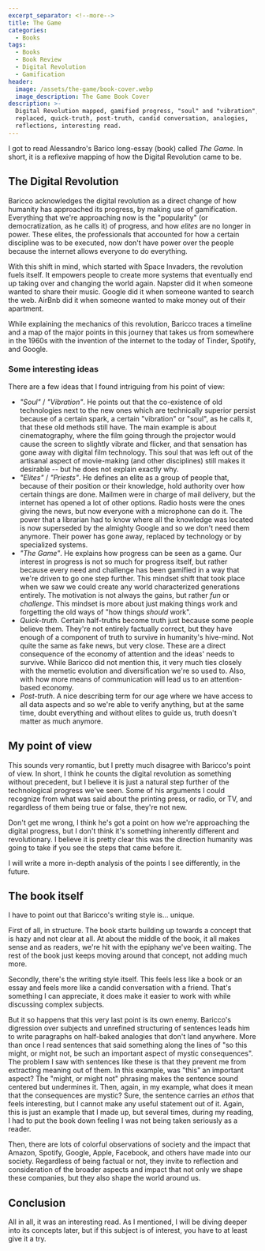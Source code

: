```yaml
---
excerpt_separator: <!--more-->
title: The Game
categories:
  - Books
tags:
  - Books
  - Book Review
  - Digital Revolution
  - Gamification
header:
  image: /assets/the-game/book-cover.webp
  image_description: The Game Book Cover
description: >-
  Digital Revolution mapped, gamified progress, "soul" and "vibration", elites
  replaced, quick-truth, post-truth, candid conversation, analogies,
  reflections, interesting read.
---
```



I got to read Alessandro's Barico long-essay (book) called _The Game_. In short, it is a reflexive mapping of how the Digital Revolution came to be.

<!--more-->

## The Digital Revolution

Baricco acknowledges the digital revolution as a direct change of how humanity has approached its progress, by making use of gamification. Everything that we're approaching now is the "popularity" (or democratization, as he calls it) of progress, and how _elites_ are no longer in power. These elites, the professionals that accounted for how a certain discipline was to be executed, now don't have power over the people because the internet allows everyone to do everything.

With this shift in mind, which started with Space Invaders, the revolution fuels itself. It empowers people to create more systems that eventually end up taking over and changing the world again. Napster did it when someone wanted to share their music. Google did it when someone wanted to search the web. AirBnb did it when someone wanted to make money out of their apartment.

While explaining the mechanics of this revolution, Baricco traces a timeline and a map of the major points in this journey that takes us from somewhere in the 1960s with the invention of the internet to the today of Tinder, Spotify, and Google.

### Some interesting ideas

There are a few ideas that I found intriguing from his point of view:

- _"Soul"_ / _"Vibration"_. He points out that the co-existence of old technologies next to the new ones which are technically superior persist because of a certain spark, a certain "vibration" or "soul", as he calls it, that these old methods still have. The main example is about cinematography, where the film going through the projector would cause the screen to slightly vibrate and flicker, and that sensation has gone away with digital film technology. This soul that was left out of the artisanal aspect of movie-making (and other disciplines) still makes it desirable -- but he does not explain exactly why.
- _"Elites"_ / _"Priests"_. He defines an elite as a group of people that, because of their position or their knowledge, hold authority over how certain things are done. Mailmen were in charge of mail delivery, but the internet has opened a lot of other options. Radio hosts were the ones giving the news, but now everyone with a microphone can do it. The power that a librarian had to know where all the knowledge was located is now superseded by the almighty Google and so we don't need them anymore. Their power has gone away, replaced by technology or by specialized systems.
- _"The Game"_. He explains how progress can be seen as a game. Our interest in progress is not so much for progress itself, but rather because every need and challenge has been gamified in a way that we're driven to go one step further. This mindset shift that took place when we saw we could create any world characterized generations entirely. The motivation is not always the gains, but rather _fun_ or _challenge_. This mindset is more about just making things work and forgetting the old ways of "how things _should_ work".
- _Quick-truth_. Certain half-truths become truth just because some people believe them. They're not entirely factually correct, but they have enough of a component of truth to survive in humanity's hive-mind. Not quite the same as fake news, but very close. These are a direct consequence of the economy of attention and the ideas' needs to survive. While Baricco did not mention this, it very much ties closely with the memetic evolution and diversification we're so used to. Also, with how more means of communication will lead us to an attention-based economy.
- _Post-truth_. A nice describing term for our age where we have access to all data aspects and so we're able to verify anything, but at the same time, doubt everything and without elites to guide us, truth doesn't matter as much anymore.

## My point of view

This sounds very romantic, but I pretty much disagree with Baricco's point of view. In short, I think he counts the digital revolution as something without precedent, but I believe it is just a natural step further of the technological progress we've seen. Some of his arguments I could recognize from what was said about the printing press, or radio, or TV, and regardless of them being true or false, they're not new.

Don't get me wrong, I think he's got a point on how we're approaching the digital progress, but I don't think it's something inherently different and revolutionary. I believe it is pretty clear this was the direction humanity was going to take if you see the steps that came before it.

I will write a more in-depth analysis of the points I see differently, in the future.

## The book itself

I have to point out that Baricco's writing style is... unique.

First of all, in structure. The book starts building up towards a concept that is hazy and not clear at all. At about the middle of the book, it all makes sense and as readers, we're hit with the epiphany we've been waiting. The rest of the book just keeps moving around that concept, not adding much more.

Secondly, there's the writing style itself. This feels less like a book or an essay and feels more like a candid conversation with a friend. That's something I can appreciate, it does make it easier to work with while discussing complex subjects.

But it so happens that this very last point is its own enemy. Baricco's digression over subjects and unrefined structuring of sentences leads him to write paragraphs on half-baked analogies that don't land anywhere. More than once I read sentences that said something along the lines of "so this might, or might not, be such an important aspect of mystic consequences". The problem I saw with sentences like these is that they prevent me from extracting meaning out of them. In this example, was "this" an important aspect? The "might, or might not" phrasing makes the sentence sound centered but undermines it. Then, again, in my example, what does it mean that the consequences are mystic? Sure, the sentence carries an _ethos_ that feels interesting, but I cannot make any useful statement out of it. Again, this is just an example that I made up, but several times, during my reading, I had to put the book down feeling I was not being taken seriously as a reader.

Then, there are lots of colorful observations of society and the impact that Amazon, Spotify, Google, Apple, Facebook, and others have made into our society. Regardless of being factual or not, they invite to reflection and consideration of the broader aspects and impact that not only we shape these companies, but they also shape the world around us.

## Conclusion

All in all, it was an interesting read. As I mentioned, I will be diving deeper into its concepts later, but if this subject is of interest, you have to at least give it a try.